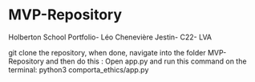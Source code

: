 # MVP-Repository
Holberton School Portfolio- Léo Chenevière Jestin- C22- LVA


git clone the repository, when done, navigate into the folder MVP-Repository and then do this :
    Open app.py and run this command on the terminal: python3 comporta_ethics/app.py
